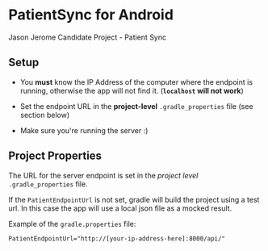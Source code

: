 # PatientSync for Android
Jason Jerome Candidate Project - Patient Sync


## Setup

* You **must** know the IP Address of the computer where the endpoint is running, otherwise the app will not find it. (**`localhost` will not work**)

* Set the endpoint URL in the **project-level** `.gradle_properties` file (see section below)

* Make sure you're running the server :)

## Project Properties

The URL for the server endpoint is set in the _project level_ `.gradle_properties` file.

If the `PatientEndpointUrl` is not set, gradle will build the project using a test url. In this case the app will use a local json file as a mocked result.

Example of the `gradle.properties` file:
```
PatientEndpointUrl="http://[your-ip-address-here]:8000/api/"
```
